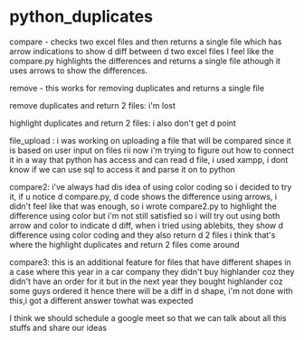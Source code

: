 # python_duplicates

compare -  checks two excel files and then returns a single file which has arrow indications to show d diff between d two excel files
I feel like the compare.py highlights the differences and returns a single file athough it uses arrows  to show the differences.

remove - this works for removing duplicates and returns a single file

remove duplicates and return 2 files: i'm lost

highlight duplicates and return 2 files: i also don't get d point


file_upload : i was working on uploading a file that will be compared since it is based on user input on files rii now i'm trying to figure out how to connect it in a way that python has access and can read d file, i used xampp, i dont know if we can use sql to access it and parse it on to python

compare2: i've always had dis idea of using color coding so i decided to try it, if u notice d compare.py, d code shows the difference using arrows, i didn't feel like that was enough, so i wrote compare2.py to highlight the difference using color but i'm not still satisfied so i will try out using both arrow and color to indicate d diff, when i tried using ablebits, they show d difference using color coding and they also return d 2 files 
i think that's where the highlight duplicates and return 2 files come around

compare3: this is an additional feature for files that have different shapes in a case where this year in a car company they didn't buy highlander coz they didn't have an order for it but in the next year they bought highlander coz some guys ordered it hence there will be a diff in d shape, i'm not done with this,i got a different answer towhat was expected

I think we should schedule a google meet so that we can talk about all this stuffs and share our ideas
